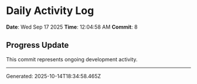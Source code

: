 # Daily Activity Log

**Date**: Wed Sep 17 2025
**Time**: 12:04:58 AM
**Commit**: 8

## Progress Update

This commit represents ongoing development activity.

---
Generated: 2025-10-14T18:34:58.465Z
